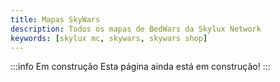 ```yaml
---
title: Mapas SkyWars
description: Todos os mapas de BedWars da Skylux Network
keywords: [skylux mc, skywars, skywars shop]
---
```

 
:::info Em construção
Esta página ainda está em construção!
:::
